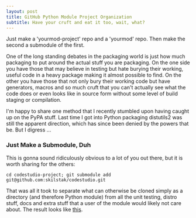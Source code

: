 ```yaml
---
layout: post
title: GitHub Python Module Project Organization
subtitle: Have your cruft and eat it too, wait, what?
---
```


Just make a 'yourmod-project' repo and a 'yourmod' repo. Then make the
second a submodule of the first.

One of the long standing debates in the packaging world is just how much
packaging to put around the actual stuff you are packaging. On the one side
you have those that may believe in testing but hate burying their working,
useful code in a heavy package making it almost possible to find. On the
other you have those that not only bury their working code but have
generators, macros and so much cruft that you can't actually see what the
code does or even looks like in source form without some level of build
staging or compilation.

I'm happy to share one method that I recently stumbled upon having caught
up on the PyPA stuff. Last time I got into Python packaging distutils2
was still the apparent direction, which has since been denied by the
powers that be. But I digress &hellip;

### Just Make a Submodule, Duh

This is gonna sound ridiculously obvious to a lot of you out there, but it
is worth sharing for the others:

`
cd codestudio-project;
git submodule add git@github.com:skilstak/codestudio.git
`

That was all it took to separate what can otherwise be cloned simply
as a directory (and therefore Python module) from all the unit testing,
distro stuff, docs and extra stuff that a user of the module would likely
not care about. The result looks like
[this](http://github.com/skilstak/codestudio-project).
